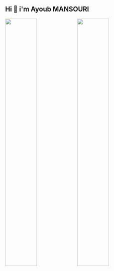 ## Hi 👋 i'm Ayoub MANSOURI

<!--
**ayoub-mansouri4/ayoub-mansouri4** is a ✨ _special_ ✨ repository because its `README.md` (this file) appears on your GitHub profile.

--!>
<img src="https://github-readme-stats.vercel.app/api?username=ayoub-mansouri4&theme=dark&show_icons=true" width="45%" />
<img src="https://github-readme-stats.vercel.app/api/top-langs/?username=ayoub-mansouri4&layout=compact" width="45%" />










